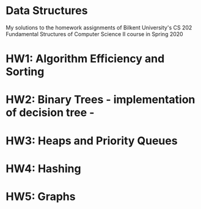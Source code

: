 # Data Structures

My solutions to the homework assignments of Bilkent University's CS 202 Fundamental Structures of Computer Science II course in Spring 2020

# HW1: Algorithm Efficiency and Sorting
# HW2: Binary Trees - implementation of decision tree - 
# HW3: Heaps and Priority Queues
# HW4: Hashing
# HW5: Graphs
 
